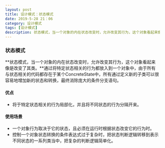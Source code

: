 ```yaml
---
layout: post
title: 设计模式：状态模式
date: 2019-5-28 21：06
category: 设计模式
tags: [设计模式]
description: 状态模式，当一个对象的内在状态改变时，允许改变其行为，这个对象看起来像是改变了其类。
---
```




### 状态模式

​	**状态模式，当一个对象的内在状态改变时，允许改变其行为，这个对象看起来像是改变了其类。**通过将特定状态相关的行为都放入到一个对象中，由于所有与状态相关的代码都存在于某个ConcreteState中，所有通过定义新的子类可以很容易地增加新的状态和转换，最终消除庞大的条件分支语句。



#### 优点

- 将于特定状态相关的行为局部化，并且将不同状态的行为分隔开来。



#### 使用场景

- 一个对象行为取决于它的状态，且必须在运行时根据状态改变它的行为时。
- 控制一个对象状态转换的条件表达式过于复杂时，把状态判断逻辑转移到表示不同状态的一系列类当中，把复杂的判断逻辑简单化。